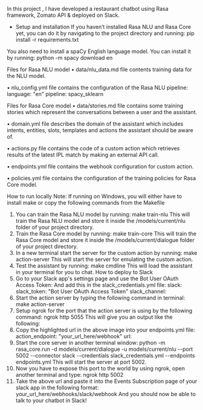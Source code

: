 In this project , I have developed a restaurant chatbot using Rasa framework, Zomato API & deployed on Slack.

- Setup and installation
If you haven’t installed Rasa NLU and Rasa Core yet, you can do it by navigating to the project directory and running:
pip install -r requirements.txt

You also need to install a spaCy English language model. You can install it by running:
python -m spacy download en

Files for Rasa NLU model
•	data/nlu_data.md file contents training data for the NLU model.

•	nlu_config.yml file contains the configuration of the Rasa NLU pipeline:
language: "en"
pipeline: spacy_sklearn

Files for Rasa Core model
•	data/stories.md file contains some training stories which represent the conversations between a user and the assistant.

•	domain.yml file describes the domain of the assistant which includes intents, entities, slots, templates and actions the assistant should be aware of.

•	actions.py file contains the code of a custom action which retrieves results of the latest IPL match by making an external API call.

•	endpoints.yml file contains the webhook configuration for custom action.

•	policies.yml file contains the configuration of the training policies for Rasa Core model.


How to run locally
Note: If running on Windows, you will either have to install make or copy the following commands from the Makefile
1.	You can train the Rasa NLU model by running:
make train-nlu
This will train the Rasa NLU model and store it inside the /models/current/nlu folder of your project directory.
2.	Train the Rasa Core model by running:
make train-core
This will train the Rasa Core model and store it inside the /models/current/dialogue folder of your project directory.
3.	In a new terminal start the server for the custom action by running:
make action-server
This will start the server for emulating the custom action.
4.	Test the assistant by running:
make cmdline
This will load the assistant in your terminal for you to chat.
How to deploy to Slack
1.	Go to your Slack app's settings page and use the Bot User OAuth Access Token:   And add this in the slack_credentials.yml file:
slack:
  slack_token: "Bot User OAuth Access Token"
  slack_channel: 
2.	Start the action server by typing the following command in terminal:
make action-server
3.	Setup ngrok for the port that the action server is using by the following command:
ngrok http 5055
This will give you an output like the following:  
4.	Copy the highlighted url in the above image into your endpoints.yml file:
action_endpoint: "your_url_here/webhook"
  url: 
5.	Start the core server in another terminal window:
python -m rasa_core.run -d models/current/dialogue -u models/current/nlu --port 5002 --connector slack --credentials slack_credentials.yml --endpoints endpoints.yml
This will start the server at port 5002.
6.	Now you have to expose this port to the world by using ngrok, open another terminal and type:
ngrok http 5002
7.	Take the above url and paste it into the Events Subscription page of your slack app in the following format:
your_url_here/webhooks/slack/webhook
  And you should now be able to talk to your chatbot in Slack!

